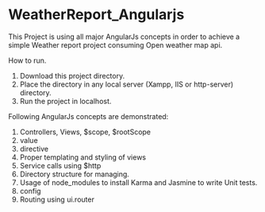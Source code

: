 # WeatherReport_Angularjs

This Project is using all major AngularJs concepts in order to achieve a simple Weather report project consuming Open weather map api. 

How to run. 
1. Download this project directory.
2. Place the directory in any local server (Xampp, IIS or http-server) directory.
3. Run the project in localhost.

Following AngularJs concepts are demonstrated: 
1. Controllers, Views, $scope, $rootScope
2. value
3. directive
4. Proper templating and styling of views
5. Service calls using $http
6. Directory structure for managing. 
7. Usage of node_modules to install Karma and Jasmine to write Unit tests. 
8. config
9. Routing using ui.router
